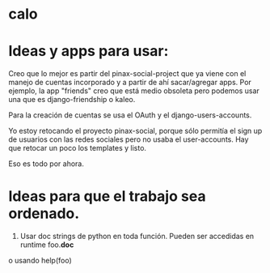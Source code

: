 calo
====

Ideas y apps para usar:
=======================

Creo que lo mejor es partir del pinax-social-project que ya viene con el manejo de cuentas incorporado y a partir de ahí sacar/agregar apps. Por ejemplo, la app "friends" creo que está medio obsoleta pero podemos usar una que es django-friendship o kaleo.

Para la creación de cuentas se usa el OAuth y el django-users-accounts. 

Yo estoy retocando el proyecto pinax-social, porque sólo permitía el sign up de usuarios con las redes sociales pero no usaba el user-accounts. Hay que retocar un poco los templates y listo. 

Eso es todo por ahora.

Ideas para que el trabajo sea ordenado.
=======================================

1) Usar doc strings de python en toda función.
Pueden ser accedidas en runtime 
 foo.__doc__

o usando help(foo)